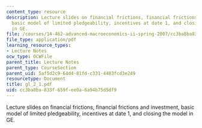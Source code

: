 ```yaml
---
content_type: resource
description: Lecture slides on financial frictions, financial frictions and investment,
  basic model of limited pledgeability, incentives at date 1, and closing the model
  in GE.
file: /courses/14-462-advanced-macroeconomics-ii-spring-2007/cc3ba8ba833f659fee0a6a94b75d5df9_gl_2_1.pdf
file_type: application/pdf
learning_resource_types:
- Lecture Notes
ocw_type: OCWFile
parent_title: Lecture Notes
parent_type: CourseSection
parent_uid: 5af5d2c9-64d4-81fd-c331-4483fcd3e249
resourcetype: Document
title: gl_2_1.pdf
uid: cc3ba8ba-833f-659f-ee0a-6a94b75d5df9
---
```

Lecture slides on financial frictions, financial frictions and investment, basic model of limited pledgeability, incentives at date 1, and closing the model in GE.

